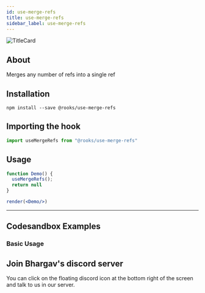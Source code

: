 ```yaml
---
id: use-merge-refs
title: use-merge-refs
sidebar_label: use-merge-refs
---
```



![TitleCard](https://raw.githubusercontent.com/imbhargav5/rooks/HEAD/packages/merge-refs/title-card.svg)

    

## About

Merges any number of refs into a single ref

[//]: # "Main"

## Installation

    npm install --save @rooks/use-merge-refs

## Importing the hook

```javascript
import useMergeRefs from "@rooks/use-merge-refs"
```

## Usage

```jsx
function Demo() {
  useMergeRefs();
  return null
}

render(<Demo/>)
```


---

## Codesandbox Examples

### Basic Usage    



## Join Bhargav's discord server
You can click on the floating discord icon at the bottom right of the screen and talk to us in our server.

    